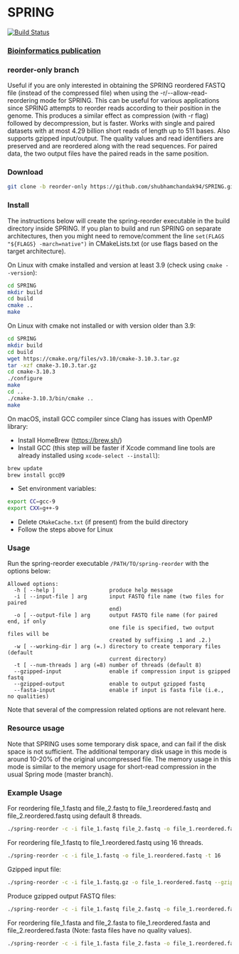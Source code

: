 # SPRING

[![Build Status](https://travis-ci.org/shubhamchandak94/Spring.svg?branch=reorder-only)](https://travis-ci.org/shubhamchandak94/Spring)
### [Bioinformatics publication](https://academic.oup.com/bioinformatics/advance-article/doi/10.1093/bioinformatics/bty1015/5232998?guestAccessKey=266a1378-4684-4f04-bb99-6febdf9d1fb9)

### reorder-only branch
Useful if you are only interested in obtaining the SPRING reordered FASTQ file (instead of the compressed file) when using the -r/--allow-read-reordering mode for SPRING. This can be useful for various applications since SPRING attempts to reorder reads according to their position in the genome. This produces a similar effect as compression (with -r flag) followed by decompression, but is faster. Works with single and paired datasets with at most 4.29 billion short reads of length up to 511 bases. Also supports gzipped input/output. The quality values and read identifiers are preserved and are reordered along with the read sequences. For paired data, the two output files have the paired reads in the same position.

### Download
```bash
git clone -b reorder-only https://github.com/shubhamchandak94/SPRING.git
```

### Install
The instructions below will create the spring-reorder executable in the build directory inside SPRING. If you plan to build and run SPRING on separate architectures, then you might need to remove/comment the line ```set(FLAGS "${FLAGS} -march=native")``` in CMakeLists.txt (or use flags based on the target architecture).

On Linux with cmake installed and version at least 3.9 (check using ```cmake --version```):
```bash
cd SPRING
mkdir build
cd build
cmake ..
make
```

On Linux with cmake not installed or with version older than 3.9:
```bash
cd SPRING
mkdir build
cd build
wget https://cmake.org/files/v3.10/cmake-3.10.3.tar.gz
tar -xzf cmake-3.10.3.tar.gz
cd cmake-3.10.3
./configure
make
cd ..
./cmake-3.10.3/bin/cmake ..
make
```

On macOS, install GCC compiler since Clang has issues with OpenMP library:
- Install HomeBrew (https://brew.sh/)
- Install GCC (this step will be faster if Xcode command line tools are already installed using ```xcode-select --install```):
```bash
brew update
brew install gcc@9
```
- Set environment variables:
```bash
export CC=gcc-9
export CXX=g++-9
```
- Delete ```CMakeCache.txt``` (if present) from the build directory
- Follow the steps above for Linux

### Usage
Run the spring-reorder executable ```/PATH/TO/spring-reorder``` with the options below:
```
Allowed options:
  -h [ --help ]                 produce help message
  -i [ --input-file ] arg       input FASTQ file name (two files for paired
                                end)
  -o [ --output-file ] arg      output FASTQ file name (for paired end, if only
                                one file is specified, two output files will be
                                created by suffixing .1 and .2.)
  -w [ --working-dir ] arg (=.) directory to create temporary files (default
                                current directory)
  -t [ --num-threads ] arg (=8) number of threads (default 8)
  --gzipped-input               enable if compression input is gzipped fastq
  --gzipped-output              enable to output gzipped fastq
  --fasta-input                 enable if input is fasta file (i.e., no qualities)
```
Note that several of the compression related options are not relevant here.

### Resource usage
Note that SPRING uses some temporary disk space, and can fail if the disk space is not sufficient. The additional temporary disk usage in this mode is around 10-20% of the original uncompressed file. The memory usage in this mode is similar to the memory usage for short-read compression in the usual Spring mode (master branch).

### Example Usage
For reordering file_1.fastq and file_2.fastq to file_1.reordered.fastq and file_2.reordered.fastq using default 8 threads.
```bash
./spring-reorder -c -i file_1.fastq file_2.fastq -o file_1.reordered.fastq file_2.reordered.fastq
```

For reordering file_1.fastq to file_1.reordered.fastq using 16 threads.
```bash
./spring-reorder -c -i file_1.fastq -o file_1.reordered.fastq -t 16
```

Gzipped input file:
```bash
./spring-reorder -c -i file_1.fastq.gz -o file_1.reordered.fastq --gzipped-input
```

Produce gzipped output FASTQ files:
```bash
./spring-reorder -c -i file_1.fastq file_2.fastq -o file_1.reordered.fastq.gz file_2.reordered.fastq.gz --gzipped-output
```

For reordering file_1.fasta and file_2.fasta to file_1.reordered.fasta and file_2.reordered.fasta (Note: fasta files have no quality values).
```bash
./spring-reorder -c -i file_1.fasta file_2.fasta -o file_1.reordered.fasta file_2.reordered.fasta --fasta-input
```
